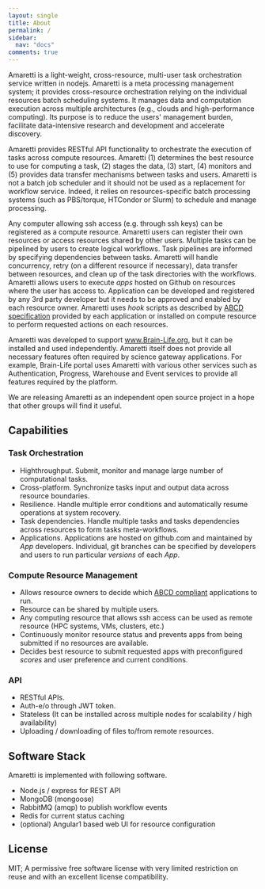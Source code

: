 ```yaml
---
layout: single
title: About
permalink: /
sidebar:
  nav: "docs"
comments: true
---
```


Amaretti is a light-weight, cross-resource, multi-user task orchestration service written in nodejs. Amaretti is a meta processing management system; it provides cross-resource orchestration relying on the individual resources batch scheduling systems. It manages data and computation execution across multiple architectures (e.g., clouds and high-performance computing). Its purpose is to reduce the users' management burden, facilitate data-intensive research and development and accelerate discovery. 

Amaretti provides RESTful API functionality to orchestrate the execution of tasks across compute resources. Amaretti (1) determines the best resource to use for computing a task, (2) stages the data, (3) start, (4) monitors and (5) provides data transfer mechanisms between tasks and users. Amaretti is not a batch job scheduler and it should not be used as a replacement for workflow service. Indeed, it relies on resources-specific batch processing systems (such as PBS/torque, HTCondor or Slurm) to schedule and manage processing.

Any computer allowing ssh access (e.g. through ssh keys) can be registered as a compute resource. Amaretti users can register their own resources or access resources shared by other users.  Multiple tasks can be pipelined by users to create logical workflows. Task pipelines are informed by specifying dependencies between tasks. Amaretti will handle concurrency, retry (on a different resource if necessary), data transfer between resources, and clean up of the task directories with the workflows. Amaretti allows users to execute *apps* hosted on Github on resources where the user has access to. Application can be developed and registered by any 3rd party developer but it needs to be approved and enabled by each resource owner. Amaretti uses *hook* scripts as described by [ABCD specification](https://github.com/brain-life/abcd-spec) provided by each application or installed on compute resource to perform requested actions on each resources.

Amaretti was developed to support www.Brain-Life.org, but it can be installed and used independently. Amaretti itself does not provide all necessary features often required by science gateway applications. For example, Brain-Life portal uses Amaretti with various other services such as Authentication, Progress, Warehouse and Event services to provide all features required by the platform. 

We are releasing Amaretti as an independent open source project in a hope that other groups will find it useful. 

## Capabilities

### Task Orchestration

- Highthroughput. Submit, monitor and manage large number of computational tasks.
- Cross-platform. Synchronize tasks input and output data across resource boundaries.
- Resilience. Handle multiple error conditions and automatically resume operations at system recovery.
- Task dependencies. Handle multiple tasks and tasks dependencies across resources to form tasks meta-workflows.
- Applications. Applications are hosted on github.com and maintained by *App* developers. Individual, git branches can be specified by developers and users to run particular *versions* of each *App*.

### Compute Resource Management

- Allows resource owners to decide which [ABCD compliant](https://github.com/brain-life/abcd-spec) applications to run.
- Resource can be shared by multiple users.
- Any computing resource that allows ssh access can be used as remote resource (HPC systems, VMs, clusters, etc.)
- Continuously monitor resource status and prevents apps from being submitted if no resources are available.
- Decides best resource to submit requested apps with preconfigured *scores* and user preference and current conditions.

### API

- RESTful APIs.
- Auth-e/o through JWT token. 
- Stateless (It can be installed across multiple nodes for scalability / high availability)
- Uploading / downloading of files to/from remote resources.

## Software Stack

Amaretti is implemented with following software.

- Node.js / express for REST API
- MongoDB (mongoose)
- RabbitMQ (amqp) to publish workflow events
- Redis for current status caching
- (optional) Angular1 based web UI for resource configuration

## License

MIT; A permissive free software license with very limited restriction on reuse and with an excellent license compatibility.

